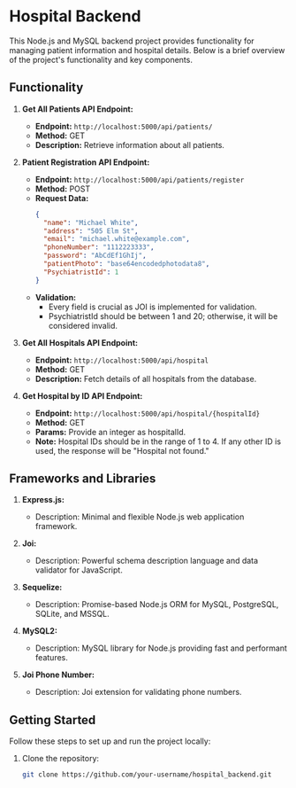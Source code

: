 # Hospital Backend

This Node.js and MySQL backend project provides functionality for managing patient information and hospital details. Below is a brief overview of the project's functionality and key components.

## Functionality

1. **Get All Patients API Endpoint:**

   - **Endpoint:** `http://localhost:5000/api/patients/`
   - **Method:** GET
   - **Description:** Retrieve information about all patients.

2. **Patient Registration API Endpoint:**

   - **Endpoint:** `http://localhost:5000/api/patients/register`
   - **Method:** POST
   - **Request Data:**
     ```json
     {
       "name": "Michael White",
       "address": "505 Elm St",
       "email": "michael.white@example.com",
       "phoneNumber": "1112223333",
       "password": "AbCdEf1GhIj",
       "patientPhoto": "base64encodedphotodata8",
       "PsychiatristId": 1
     }
     ```
   - **Validation:**
     - Every field is crucial as JOI is implemented for validation.
     - PsychiatristId should be between 1 and 20; otherwise, it will be considered invalid.

3. **Get All Hospitals API Endpoint:**

   - **Endpoint:** `http://localhost:5000/api/hospital`
   - **Method:** GET
   - **Description:** Fetch details of all hospitals from the database.

4. **Get Hospital by ID API Endpoint:**

   - **Endpoint:** `http://localhost:5000/api/hospital/{hospitalId}`
   - **Method:** GET
   - **Params:** Provide an integer as hospitalId.
   - **Note:** Hospital IDs should be in the range of 1 to 4. If any other ID is used, the response will be "Hospital not found."

## Frameworks and Libraries

1. **Express.js:**
   - Description: Minimal and flexible Node.js web application framework.

2. **Joi:**
   - Description: Powerful schema description language and data validator for JavaScript.

3. **Sequelize:**
   - Description: Promise-based Node.js ORM for MySQL, PostgreSQL, SQLite, and MSSQL.

4. **MySQL2:**
   - Description: MySQL library for Node.js providing fast and performant features.

5. **Joi Phone Number:**
   - Description: Joi extension for validating phone numbers.

## Getting Started

Follow these steps to set up and run the project locally:

1. Clone the repository:

   ```bash
   git clone https://github.com/your-username/hospital_backend.git
